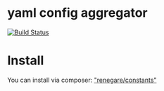 # yaml config  aggregator

[![Build Status](https://travis-ci.org/renegare/constants.png?branch=master)](https://travis-ci.org/renegare/constants)

# Install

You can install via composer: ["renegare/constants"](https://packagist.org/packages/renegare/constants)
